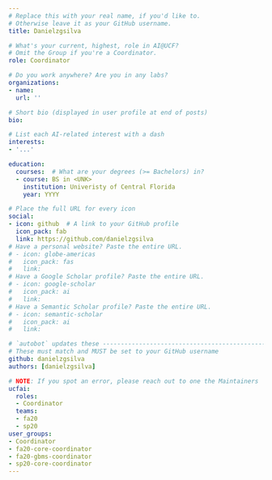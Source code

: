 ```yaml
---
# Replace this with your real name, if you'd like to.
# Otherwise leave it as your GitHub username.
title: Danielzgsilva

# What's your current, highest, role in AI@UCF?
# Omit the Group if you're a Coordinator.
role: Coordinator

# Do you work anywhere? Are you in any labs?
organizations:
- name:
  url: ''

# Short bio (displayed in user profile at end of posts)
bio:

# List each AI-related interest with a dash
interests:
- '...'

education:
  courses:  # What are your degrees (>= Bachelors) in?
  - course: BS in <UNK>
    institution: Univeristy of Central Florida
    year: YYYY

# Place the full URL for every icon
social:
- icon: github  # A link to your GitHub profile
  icon_pack: fab
  link: https://github.com/danielzgsilva
# Have a personal website? Paste the entire URL.
# - icon: globe-americas
#   icon_pack: fas
#   link: 
# Have a Google Scholar profile? Paste the entire URL.
# - icon: google-scholar
#   icon_pack: ai
#   link: 
# Have a Semantic Scholar profile? Paste the entire URL.
# - icon: semantic-scholar
#   icon_pack: ai
#   link: 

# `autobot` updates these ----------------------------------------------------
# These must match and MUST be set to your GitHub username
github: danielzgsilva
authors: [danielzgsilva]

# NOTE: If you spot an error, please reach out to one the Maintainers
ucfai:
  roles:
  - Coordinator
  teams:
  - fa20
  - sp20
user_groups:
- Coordinator
- fa20-core-coordinator
- fa20-gbms-coordinator
- sp20-core-coordinator
---
```


